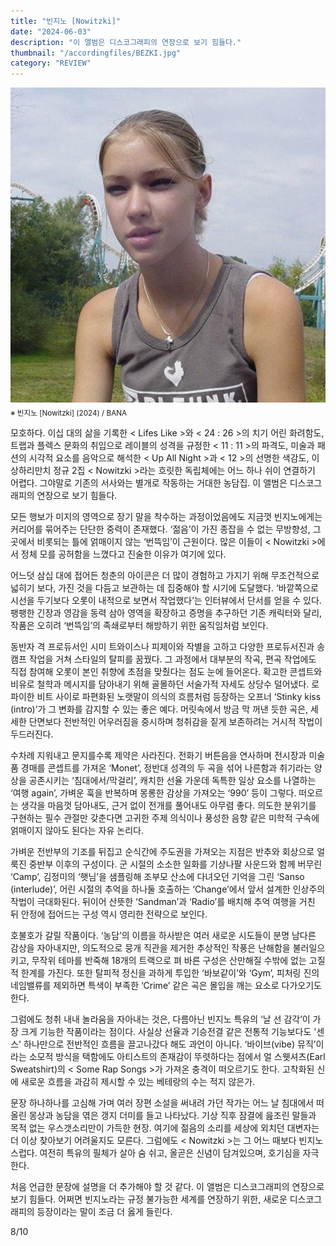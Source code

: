 ```yaml
---
title: "빈지노 [Nowitzki]"
date: "2024-06-03"
description: "이 앨범은 디스코그래피의 연장으로 보기 힘들다."
thumbnail: "/accordingfiles/BEZKI.jpg"
category: "REVIEW"
---
```


![Nowitzki](/accordingfiles/BEZKI.jpg)
<sub>※ 빈지노 [Nowitzki] (2024) / BANA</sub>

모호하다. 이십 대의 삶을 기록한 < Lifes Like >와 < 24 : 26 >의 치기 어린 화려함도, 트랩과 플렉스 문화의 취입으로 레이블의 성격을 규정한 < 11 : 11 >의 파격도, 미술과 패션의 시각적 요소를 음악으로 해석한 < Up All Night >과 < 12 >의 선명한 색감도, 이상하리만치 정규 2집 < Nowitzki >라는 흐릿한 독립체에는 어느 하나 쉬이 연결하기 어렵다. 그야말로 기존의 서사와는 별개로 작동하는 거대한 농담집. 이 앨범은 디스코그래피의 연장으로 보기 힘들다.  

모든 행보가 미지의 영역으로 장기 말을 착수하는 과정이었음에도 지금껏 빈지노에게는 커리어를 묶어주는 단단한 중력이 존재했다. ‘젊음’이 가진 종잡을 수 없는 무방향성, 그 곳에서 비롯되는 틀에 얽매이지 않는 ‘번뜩임’이 근원이다. 많은 이들이 < Nowitzki >에서 정체 모를 공허함을 느꼈다고 진술한 이유가 여기에 있다.  

어느덧 삼십 대에 접어든 청춘의 아이콘은 더 많이 경험하고 가지기 위해 무조건적으로 넓히기 보다, 가진 것을 다듬고 보관하는 데 집중해야 할 시기에 도달했다. ‘바깥쪽으로 시선을 두기보다 오롯이 내적으로 보면서 작업했다’는 인터뷰에서 단서를 얻을 수 있다. 팽팽한 긴장과 영감을 동력 삼아 영역을 확장하고 증명을 추구하던 기존 캐릭터와 달리, 작품은 오히려 ‘번뜩임’의 족쇄로부터 해방하기 위한 움직임처럼 보인다.  

동반자 격 프로듀서인 시미 트와이스나 피제이와 작별을 고하고 다양한 프로듀서진과 송캠프 작업을 거쳐 스타일의 탈피를 꿈꿨다. 그 과정에서 대부분의 작곡, 편곡 작업에도 직접 참여해 오롯이 본인 취향에 초점을 맞췄다는 점도 눈에 들어온다. 확고한 콘셉트와 비유로 철학과 메시지를 담아내기 위해 골몰하던 서술가적 자세도 상당수 덜어냈다. 로파이한 비트 사이로 파편화된 노랫말이 의식의 흐름처럼 등장하는 오프너 ‘Stinky kiss (intro)’가 그 변화를 감지할 수 있는 좋은 예다. 머릿속에서 방금 막 꺼낸 듯한 곡은, 세세한 단면보다 전반적인 어우러짐을 중시하며 청취감을 짙게 보존하려는 거시적 작법이 두드러진다.  

수차례 지워내고 문지를수록 제약은 사라진다. 전화기 버튼음을 연사하며 전시장과 미술품 경매를 콘셉트를 가져온 ‘Monet’, 정반대 성격의 두 곡을 섞어 나른함과 취기라는 양상을 공존시키는 ‘침대에서/막걸리’, 캐치한 선율 가운데 독특한 일상 요소를 나열하는 ‘여행 again’, 가벼운 훅을 반복하며 몽롱한 감상을 가져오는 ‘990’ 등이 그렇다. 떠오르는 생각을 마음껏 담아내도, 근거 없이 전개를 풀어내도 아무렴 좋다. 의도한 분위기를 구현하는 필수 관절만 갖춘다면 고귀한 주제 의식이나 풍성한 음향 같은 미학적 구속에 얽매이지 않아도 된다는 자유 논리다.  

가벼운 전반부의 기조를 뒤집고 순식간에 주도권을 가져오는 지점은 반추와 회상으로 얼룩진 중반부 이후의 구성이다. 군 시절의 소소한 일화를 기상나팔 사운드와 함께 버무린 ‘Camp’, 김정미의 ‘햇님’을 샘플링해 조부모 산소에 다녀오던 기억을 그린 ‘Sanso (interlude)’, 어린 시절의 추억을 하나둘 호출하는 ‘Change’에서 앞서 설계한 인상주의 작법이 극대화된다. 뒤이어 산뜻한 ‘Sandman’과 ‘Radio’를 배치해 추억 여행을 거친 뒤 안정에 접어드는 구성 역시 영리한 전략으로 보인다.  

호불호가 갈릴 작품이다. ‘농담’의 이름을 하사받은 여러 새로운 시도들이 분명 남다른 감상을 자아내지만, 의도적으로 뭉개 직관을 제거한 추상적인 작풍은 난해함을 불러일으키고, 무작위 테마를 반죽해 18개의 트랙으로 펴 바른 구성은 산만해질 수밖에 없는 고질적 한계를 가진다. 또한 탈피적 정신을 과하게 투입한 ‘바보같이’와 ‘Gym’, 피처링 진의 네임밸류를 제외하면 특색이 부족한 ‘Crime’ 같은 곡은 몰입을 깨는 요소로 다가오기도 한다.  

그럼에도 청취 내내 놀라움을 자아내는 것은, 다름아닌 빈지노 특유의 ‘날 선 감각’이 가장 크게 기능한 작품이라는 점이다. 사실상 선율과 기승전결 같은 전통적 기능보다도 '센스' 하나만으로 전반적인 흐름을 끌고나갔다 해도 과언이 아니다. ‘바이브(vibe) 뮤직’이라는 소모적 방식을 택함에도 아티스트의 존재감이 뚜렷하다는 점에서 얼 스웻셔츠(Earl Sweatshirt)의 < Some Rap Songs >가 가져온 충격이 떠오르기도 한다. 고착화된 신에 새로운 흐름을 과감히 제시할 수 있는 베테랑의 수는 적지 않은가.  

문장 하나하나를 고심해 가며 여러 장편 소설을 써내려 가던 작가는 어느 날 침대에서 떠올린 몽상과 농담을 엮은 갱지 더미를 들고 나타났다. 기상 직후 잠결에 읊조린 말들과 목적 없는 우스갯소리만이 가득한 현장. 여기에 젊음의 소리를 세상에 외치던 대변자는 더 이상 찾아보기 어려울지도 모른다. 그럼에도 < Nowitzki >는 그 어느 때보다 빈지노스럽다. 여전히 특유의 필체가 살아 숨 쉬고, 올곧은 신념이 담겨있으며, 호기심을 자극한다.  

처음 언급한 문장에 설명을 더 추가해야 할 것 같다. 이 앨범은 디스코그래피의 연장으로 보기 힘들다. 어쩌면 빈지노라는 규정 불가능한 세계를 연장하기 위한, 새로운 디스코그래피의 등장이라는 말이 조금 더 옳게 들린다.  

8/10